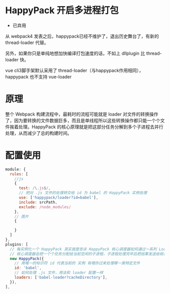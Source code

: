 # HappyPack 开启多进程打包

- 已弃用

从 webpack4 发表之后，happypack已经不维护了，退出历史舞台了，有新的 thread-loader 代替。

另外，如果你只是单纯地想加快编译打包速度的话，不如上 dllplugin 比 thread-loader 快。

vue cli3脚手架默认采用了 thread-loader（与happypack作用相同），happypack 也不支持 vue-loader




# 原理

整个 Webpack 构建流程中，最耗时的流程可能就是 loader 对文件的转换操作了，因为要转换的文件数据巨多，而且是单线程所以这些转换操作都只能一个个文件挨着处理。HappyPack 的核心原理就是把这部分任务分解到多个子进程去并行处理，从而减少了总的构建时间。



# 配置使用

```js
module: {
  rules: [
    //js
    {
      test: /\.js$/,
      // 把对 .js 文件的处理转交给 id 为 babel 的 HappyPack 实例处理
      use: ['happypack/loader?id=babel'],
      include: srcPath,
      exclude: /node_modules/
    },
    // 图片
    {

    }
  ]
},
plugins: [
  // 每实例化一个 HappyPack 其实就是告诉 HappyPack 核心调度器如何通过一系列 Loader 去转换一类文件，并且可以指定如何给这类转换操作分配子进程。
  // 核心调度器会把一个个任务分配给当前空闲的子进程，子进程处理完毕后把结果发送给核心调度器，它们之间的数据交换是通过进程间通信 API 实现的。核心调度器收到来自子进程处理完毕的结果后会通知 Webpack 该文件处理完毕。
  new HappyPack({
    // 用唯一的标识符 id 代表当前的 实例 有哦你过来处理哪一类特定文件
    id: 'babel',
    // 如何处理 .js 文件，用法和 loader 配置一样
    loaders: ['babel-loader?cacheDirectory'],
  }),
],
```
